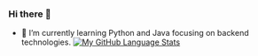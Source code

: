 ### Hi there 👋

<!--
**brunofelipebf/brunofelipebf** is a ✨ _special_ ✨ repository because its `README.md` (this file) appears on your GitHub profile.

Here are some ideas to get you started:

- 🔭 I’m currently working on ...
- 🌱 I’m currently learning ...
- 👯 I’m looking to collaborate on ...
- 🤔 I’m looking for help with ...
- 💬 Ask me about ...
- 📫 How to reach me: ...
- 😄 Pronouns: ...
- ⚡ Fun fact: ...
-->
- 🌱 I’m currently learning Python and Java focusing on backend technologies.
[![My GitHub Language Stats](https://github-readme-stats.vercel.app/api/top-langs/?username=brunofelipebf&langs_count=5&theme=tokyonight)]()
